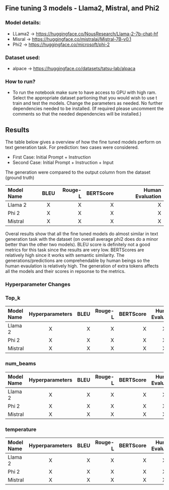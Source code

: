 ## Fine tuning 3 models - Llama2, Mistral, and Phi2

### Model details:
- LLama2 -> https://huggingface.co/NousResearch/Llama-2-7b-chat-hf
- Misral -> https://huggingface.co/mistralai/Mistral-7B-v0.1
- Phi2 -> https://huggingface.co/microsoft/phi-2

### Dataset used:
- alpace -> https://huggingface.co/datasets/tatsu-lab/alpaca

### How to run?
- To run the notebook make sure to have access to GPU with high ram. Select the appropriate dataset partioning that you would wish to use t train and test the models. Change the parameters as needed. No further dependencies needed to be installed. (If required please uncomment the comments so that the needed dependencies will be installed.)

## Results 

The table below gives a overview of how the fine tuned models perform on text generation task. For prediction: two cases were considered. 
- First Case: Initial Prompt + Instruction
- Second Case: Initial Prompt + Instruction + Input

The generation were compared to the output column from the dataset (ground truth) 

| Model Name | BLEU | Rouge-L | BERTScore | Human Evaluation |
|:-------------|:--------------:|--------------:| --------------:|--------------:|
| Llama 2         | X           | X          | X           | X          |
| Phi 2    | X      | X     | X           | X          |
| Mistral    | X      | X     | X           | X          |


Overal results show that all the fine tuned models do almost similar in text generation task with the dataset (on overall average phi2 does do a minor better than the other two models). BLEU score is definitely not a good metrics for this task since the results are very low. BERTScores are relatively high since it works with semantic similarity. The generations/predictions are comprehendable by human beings so the human evaulation is relatively high. The generation of extra tokens affects all the models and their scores in repsonse to the metrics. 


### Hyperparameter Changes

### Top_k

| Model Name | Hyperparameters | BLEU | Rouge-L | BERTScore | Human Evaluation |
|:-------------|:--------------:|--------------:| --------------:|--------------:| :--------------:|
| Llama 2         | X           | X          | X           | X          | X          |
| Phi 2    | X      | X     | X           | X          | X          |
| Mistral    | X      | X     | X           | X          | X          |

### num_beams

| Model Name | Hyperparameters | BLEU | Rouge-L | BERTScore | Human Evaluation |
|:-------------|:--------------:|--------------:| --------------:|--------------:| :--------------:|
| Llama 2         | X           | X          | X           | X          | X          |
| Phi 2    | X      | X     | X           | X          | X          |
| Mistral    | X      | X     | X           | X          | X          |


### temperature

| Model Name | Hyperparameters | BLEU | Rouge-L | BERTScore | Human Evaluation |
|:-------------|:--------------:|--------------:| --------------:|--------------:| :--------------:|
| Llama 2         | X           | X          | X           | X          | X          |
| Phi 2    | X      | X     | X           | X          | X          |
| Mistral    | X      | X     | X           | X          | X          |
